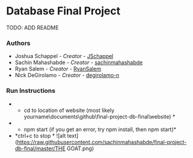# Database Final Project
TODO: ADD README


### Authors
- Joshua Schappel - *Creator* - [JSchappel](https://github.com/jschappel)
- Sachin Mahashabde - *Creator* - [sachinmahashabde](https://github.com/sachinmahashabde)
- Ryan Salem - *Creator* - [RyanSalem](https://github.com/RyanSalem)
- Nick DeGirolamo - *Creator* - [degirolamo-n](https://github.com/degirolamo-n)

### Run Instructions
- * cd to location of website (most likely yourname\documents\github\final-project-db-final\website) *
- * npm start (if you get an error, try npm install, then npm start)*
- *ctrl+c to stop *
![alt text](https://raw.githubusercontent.com/sachinmahashabde/final-project-db-final/master/THE GOAT.png)
